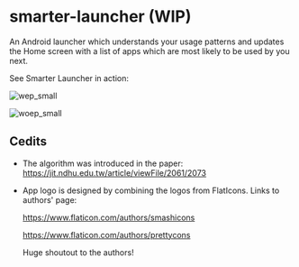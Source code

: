 # smarter-launcher (WIP)
An Android launcher which understands your usage patterns and updates the Home screen with a list of apps which are most likely to be used by you next.

See Smarter Launcher in action:

![wep_small](https://user-images.githubusercontent.com/25876491/120836299-0cbc8080-c583-11eb-8c4a-b951b2998d27.gif)

![woep_small](https://user-images.githubusercontent.com/25876491/120836455-37a6d480-c583-11eb-863f-dc38d979d03a.gif)


## Cedits
* The algorithm was introduced in the paper: https://jit.ndhu.edu.tw/article/viewFile/2061/2073
* App logo is designed by combining the logos from FlatIcons. Links to authors' page:

  https://www.flaticon.com/authors/smashicons
  
  https://www.flaticon.com/authors/prettycons
  
  Huge shoutout to the authors!



